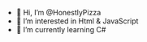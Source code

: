 - 👋 Hi, I’m @HonestlyPizza
- 👀 I’m interested in Html & JavaScript
- 🌱 I’m currently learning C#

<!---
HonestlyPizza/HonestlyPizza is a ✨ special ✨ repository because its `README.md` (this file) appears on your GitHub profile.
You can click the Preview link to take a look at your changes.
--->

